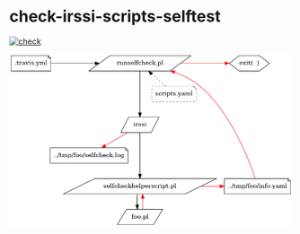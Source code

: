 # check-irssi-scripts-selftest

[![check](https://github.com/bw1/check-irssi-scripts-selftest/actions/workflows/check.yml/badge.svg)](https://github.com/bw1/check-irssi-scripts-selftest/actions/workflows/check.yml)

![cycle](doc/cycle.png)
